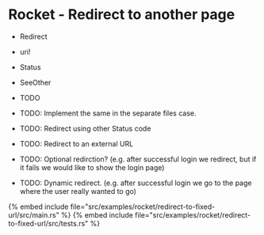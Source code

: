 # Rocket - Redirect to another page

* Redirect
* uri!
* Status
* SeeOther
* TODO

* TODO: Implement the same in the separate files case.
* TODO: Redirect using other Status code
* TODO: Redirect to an external URL
* TODO: Optional redirction? (e.g. after successful login we redirect, but if it fails we would like to show the login page)
* TODO: Dynamic redirect. (e.g. after successful login we go to the page where the user really wanted to go)

{% embed include file="src/examples/rocket/redirect-to-fixed-url/src/main.rs" %}
{% embed include file="src/examples/rocket/redirect-to-fixed-url/src/tests.rs" %}


